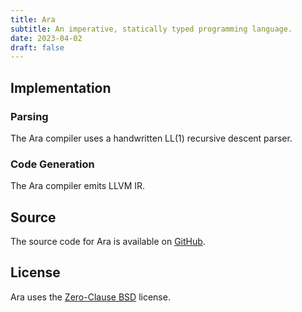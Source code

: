 ```yaml
---
title: Ara
subtitle: An imperative, statically typed programming language.
date: 2023-04-02
draft: false
---
```


## Implementation

### Parsing

The Ara compiler uses a handwritten LL(1) recursive descent parser.

### Code Generation

The Ara compiler emits LLVM IR.

## Source

The source code for Ara is available on [GitHub](https://github.com/kkestell/ara).

## License

Ara uses the [Zero-Clause BSD](https://opensource.org/license/0bsd/) license.